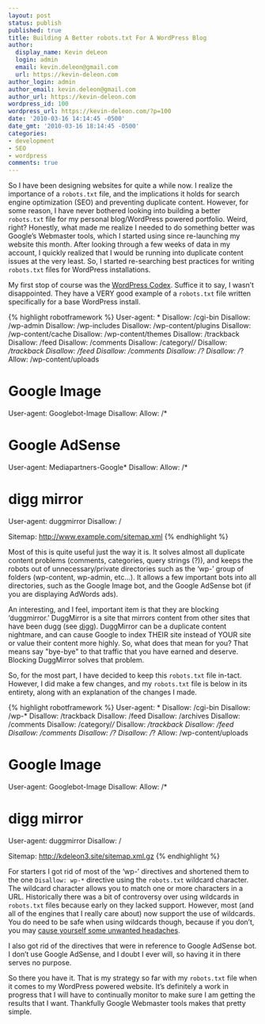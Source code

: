 ```yaml
---
layout: post
status: publish
published: true
title: Building A Better robots.txt For A WordPress Blog
author:
  display_name: Kevin deLeon
  login: admin
  email: kevin.deleon@gmail.com
  url: https://kevin-deleon.com
author_login: admin
author_email: kevin.deleon@gmail.com
author_url: https://kevin-deleon.com
wordpress_id: 100
wordpress_url: https://kevin-deleon.com/?p=100
date: '2010-03-16 14:14:45 -0500'
date_gmt: '2010-03-16 18:14:45 -0500'
categories:
- development
- SEO
- wordpress
comments: true
---
```

So I have been designing websites for quite a while now. I realize the importance of a `robots.txt` file, and the implications it holds for search engine optimization (SEO) and preventing duplicate content. However, for some reason, I have never bothered looking into building a better `robots.txt` file for my personal blog/WordPress powered portfolio. Weird, right? Honestly, what made me realize I needed to do something better was Google&rsquo;s Webmaster tools, which I started using since re-launching my website this month. After looking through a few weeks of data in my account, I quickly realized that I would be running into duplicate content issues at the very least. So, I started re-searching best practices for writing `robots.txt` files for WordPress installations.

My first stop of course was the [WordPress Codex](http://codex.wordpress.org/Search_Engine_Optimization_for_WordPress). Suffice it to say, I wasn&rsquo;t disappointed. They have a VERY good example of a `robots.txt` file written specifically for a base WordPress install.

{% highlight robotframework %}
User-agent: *
Disallow: /cgi-bin
Disallow: /wp-admin
Disallow: /wp-includes
Disallow: /wp-content/plugins
Disallow: /wp-content/cache
Disallow: /wp-content/themes
Disallow: /trackback
Disallow: /feed
Disallow: /comments
Disallow: /category/*/*
Disallow: */trackback
Disallow: */feed
Disallow: */comments
Disallow: /*?*
Disallow: /*?
Allow: /wp-content/uploads

# Google Image
User-agent: Googlebot-Image
Disallow:
Allow: /*

# Google AdSense
User-agent: Mediapartners-Google*
Disallow:
Allow: /*

# digg mirror
User-agent: duggmirror
Disallow: /

Sitemap: http://www.example.com/sitemap.xml
{% endhighlight %}

Most of this is quite useful just the way it is. It solves almost all duplicate content problems (comments, categories, query strings (?)), and keeps the robots out of unnecessary/private directories such as the &lsquo;wp-&rsquo; group of folders (wp-content, wp-admin, etc...). It allows a few important bots into all directories, such as the Google Image bot, and the Google AdSense bot (if you are displaying AdWords ads).

An interesting, and I feel, important item is that they are blocking &lsquo;duggmirror.&rsquo; DuggMirror is a site that mirrors content from other sites that have been dugg (see [digg](http://www.digg.com)). DuggMirror can be a duplicate content nightmare, and can cause Google to index THEIR site instead of YOUR site or value their content more highly. So, what does that mean for you? That means say "bye-bye" to that traffic that you have earned and deserve. Blocking DuggMirror solves that problem.

So, for the most part, I have decided to keep this `robots.txt` file in-tact. However, I did make a few changes, and my `robots.txt` file is below in its entirety, along with an explanation of the changes I made.

{% highlight robotframework %}
User-agent: *
Disallow: /cgi-bin
Disallow: /wp-*
Disallow: /trackback
Disallow: /feed
Disallow: /archives
Disallow: /comments
Disallow: /category/*/*
Disallow: */trackback
Disallow: */feed
Disallow: */comments
Disallow: /*?*
Disallow: /*?
Allow: /wp-content/uploads

# Google Image
User-agent: Googlebot-Image
Disallow:
Allow: /*

# digg mirror
User-agent: duggmirror
Disallow: /

Sitemap: http://kdeleon3.site/sitemap.xml.gz
{% endhighlight %}

For starters I got rid of most of the &lsquo;wp-&rsquo; directives and shortened them to the one `Disallow: wp-*` directive using the `robots.txt` wildcard character. The wildcard character allows you to match one or more characters in a URL. Historically there was a bit of controversy over using wildcards in `robots.txt` files because early on they lacked support. However, most (and all of the engines that I really care about) now support the use of wildcards. You do need to be safe when using wildcards though, because if you don&rsquo;t, you may [cause yourself some unwanted headaches](http://www.seobook.com/archives/002361.shtml).

I also got rid of the directives that were in reference to Google AdSense bot. I don&rsquo;t use Google AdSense, and I doubt I ever will, so having it in there serves no purpose.

So there you have it. That is my strategy so far with my `robots.txt` file when it comes to my WordPress powered website. It&rsquo;s definitely a work in progress that I will have to continually monitor to make sure I am getting the results that I want. Thankfully Google Webmaster tools makes that pretty simple.

